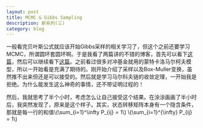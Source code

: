 ```yaml
---
layout: post
title: MCMC & Gibbs Sampling
description: 新系列(三)
category: blog
---
```


一般看完贝叶斯公式就应该开始Gibbs采样的相关学习了，但这个之前还要学习MCMC，所谓圆环套圆环啊。于是我看了两篇讲的不错的博客，首先可以看下[这篇](http://www.52nlp.cn/lda-math-mcmc-%E5%92%8C-gibbs-sampling1)，然后可以继续看下[这篇](http://www.cnblogs.com/xbinworld/p/4266146.html)。之前看过很多对冲基金就用的蒙特卡洛马尔柯夫模型，所以一开始看是充满了期待的。刚开始介绍了采样以及Box-Muller变换，虽然推不出来但还是可以接受的。然后就是学习马尔科夫链的收敛定理，一开始我是拒绝。为什么能发生这么神奇的事情，还不带证明过程的！

然后，我就思考了半个小时，考虑怎么让自己接受这个结果。在涂涂画画了半小时后，我突然发现了，原来是这个样子。其实，状态转移矩阵本身有一个隐含条件，那就是每一行的和值\\(\sum_{i=1}^\infty P_{ij} = 1\\)
\\(\sum_{i=1}^{\infty} P_{ij} = 1\\)



[LinChaohui]:    http://www.linchaohui.com  "LinChaohui"
